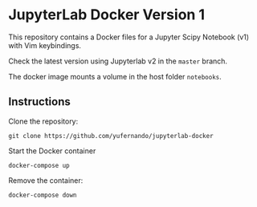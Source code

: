 # JupyterLab Docker Version 1

This repository contains a Docker files for a Jupyter Scipy Notebook (v1) with Vim keybindings. 

Check the latest version using Jupyterlab v2 in the `master` branch.

The docker image mounts a volume in the host folder `notebooks`.

## Instructions

Clone the repository:

`git clone https://github.com/yufernando/jupyterlab-docker`

Start the Docker container

`docker-compose up`

Remove the container:

`docker-compose down`
